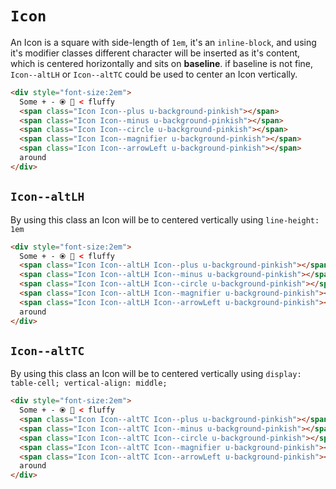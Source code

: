 # `Icon`

An Icon is a square with side-length of `1em`, it's an `inline-block`, and using it's modifier classes different character will be inserted as it's content, which is centered horizontally and sits on **baseline**. if baseline is not fine, `Icon--altLH` or `Icon--altTC` could be used to center an Icon vertically.

```html
<div style="font-size:2em">
  Some + - ⦿ 🔎 < fluffy
  <span class="Icon Icon--plus u-background-pinkish"></span>
  <span class="Icon Icon--minus u-background-pinkish"></span>
  <span class="Icon Icon--circle u-background-pinkish"></span>
  <span class="Icon Icon--magnifier u-background-pinkish"></span>
  <span class="Icon Icon--arrowLeft u-background-pinkish"></span>
  around
</div>
```

## `Icon--altLH`

By using this class an Icon will be to centered vertically using `line-height: 1em`

```html
<div style="font-size:2em">
  Some + - ⦿ 🔎 < fluffy
  <span class="Icon Icon--altLH Icon--plus u-background-pinkish"></span>
  <span class="Icon Icon--altLH Icon--minus u-background-pinkish"></span>
  <span class="Icon Icon--altLH Icon--circle u-background-pinkish"></span>
  <span class="Icon Icon--altLH Icon--magnifier u-background-pinkish"></span>
  <span class="Icon Icon--altLH Icon--arrowLeft u-background-pinkish"></span>
  around
</div>
```


## `Icon--altTC`

By using this class an Icon will be to centered vertically using `display: table-cell; vertical-align: middle;`

```html
<div style="font-size:2em">
  Some + - ⦿ 🔎 < fluffy
  <span class="Icon Icon--altTC Icon--plus u-background-pinkish"></span>
  <span class="Icon Icon--altTC Icon--minus u-background-pinkish"></span>
  <span class="Icon Icon--altTC Icon--circle u-background-pinkish"></span>
  <span class="Icon Icon--altTC Icon--magnifier u-background-pinkish"></span>
  <span class="Icon Icon--altTC Icon--arrowLeft u-background-pinkish"></span>
  around
</div>
```
